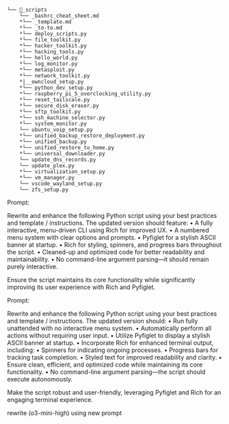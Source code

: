 ```
└── 📁_scripts
    └── _bashrc_cheat_sheet.md
    *└── _template.md
    *└── _to-to.md
    *└── deploy_scripts.py
    *└── file_toolkit.py
    *└── hacker_toolkit.py
    *└── hacking_tools.py
    *└── hello_world.py
    *└── log_monitor.py
    *└── metasploit.py
    *└── network_toolkit.py
    *|__owncloud_setup.py
    *└── python_dev_setup.py
    *└── raspberry_pi_5_overclocking_utility.py
    *└── reset_tailscale.py
    *└── secure_disk_eraser.py
    *└── sftp_toolkit.py
    *└── ssh_machine_selector.py
    *└── system_monitor.py
    └── ubuntu_voip_setup.py
    *└── unified_backup_restore_deployment.py
    *└── unified_backup.py
    *└── unified_restore_to_home.py
    *└── universal_downloader.py
    └── update_dns_records.py
    └── update_plex.py
    *└── virtualization_setup.py
    *└── vm_manager.py
    └── vscode_wayland_setup.py
    └── zfs_setup.py
```


Prompt:

Rewrite and enhance the following Python script using your best practices and template / instructions. The updated version should feature:
	•	A fully interactive, menu-driven CLI using Rich for improved UX.
	•	A numbered menu system with clear options and prompts.
	•	Pyfiglet for a stylish ASCII banner at startup.
	•	Rich for styling, spinners, and progress bars throughout the script.
	•	Cleaned-up and optimized code for better readability and maintainability.
	•	No command-line argument parsing—it should remain purely interactive.

Ensure the script maintains its core functionality while significantly improving its user experience with Rich and Pyfiglet.




Prompt:

Rewrite and enhance the following Python script using your best practices and template / instructions. The updated version should:
	•	Run fully unattended with no interactive menu system.
	•	Automatically perform all actions without requiring user input.
	•	Utilize Pyfiglet to display a stylish ASCII banner at startup.
	•	Incorporate Rich for enhanced terminal output, including:
	•	Spinners for indicating ongoing processes.
	•	Progress bars for tracking task completion.
	•	Styled text for improved readability and clarity.
	•	Ensure clean, efficient, and optimized code while maintaining its core functionality.
	•	No command-line argument parsing—the script should execute autonomously.

Make the script robust and user-friendly, leveraging Pyfiglet and Rich for an engaging terminal experience.




rewrite (o3-mini-high)
using new prompt
